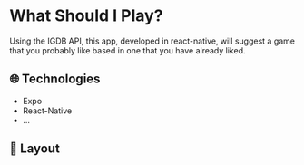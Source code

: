 # What Should I Play?
Using the IGDB API, this app, developed in react-native, will suggest a game that you probably like based in one that you have already liked.


## :globe_with_meridians: Technologies 
- Expo
- React-Native
- ...

## :newspaper: Layout
